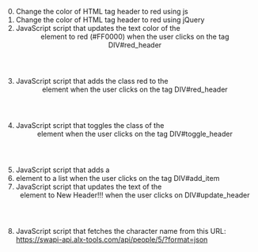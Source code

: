 0. Change the color of HTML tag header to red using js
1. Change the color of HTML tag header to red using jQuery
2. JavaScript script that updates the text color of the <header> element to red (#FF0000) when the user clicks on the tag DIV#red_header
3. JavaScript script that adds the class red to the <header> element when the user clicks on the tag DIV#red_header
4. JavaScript script that toggles the class of the <header> element when the user clicks on the tag DIV#toggle_header
5. JavaScript script that adds a <li> element to a list when the user clicks on the tag DIV#add_item
6. JavaScript script that updates the text of the <header> element to New Header!!! when the user clicks on DIV#update_header
7. JavaScript script that fetches the character name from this URL: https://swapi-api.alx-tools.com/api/people/5/?format=json
